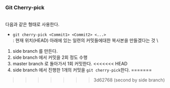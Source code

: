 ### Git Cherry-pick
\
다음과 같은 형태로 사용한다.
- `git cherry-pick <Commit1> <Commit2> <...>`\
: 현재 위치(HEAD) 아래에 있는 일련의 커밋들에대한 복사본을 만들겠다는 것
\
1. side branch 를 만든다.
2. side branch 에서 커밋을 2회 정도 수행
3. master branch 로 돌아가서 1회 커밋한다.
<<<<<<< HEAD
4. side branch 에서 진행한 1개의 커밋을 `git cherry-pick`한다.
=======
>>>>>>> 3d62768 (second by side branch)
